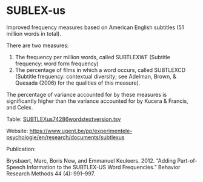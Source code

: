# SUBLEX-us

Improved frequency measures based on American English subtitles (51 million words in total).

There are two measures:

  1.  The frequency per million words, called SUBTLEXWF (Subtitle frequency: word form frequency)
  2.  The percentage of films in which a word occurs, called SUBTLEXCD (Subtitle frequency: contextual diversity; see Adelman, Brown, & Quesada (2006) for the qualities of this measure).

The percentage of variance accounted for by these measures is significantly higher than the variance accounted for by Kucera & Francis, and Celex.

Table: [SUBTLEXus74286wordstextversion.tsv](SUBTLEXus74286wordstextversion.tsv)

Website: <https://www.ugent.be/pp/experimentele-psychologie/en/research/documents/subtlexus>

Publication:

Brysbaert, Marc, Boris New, and Emmanuel Keuleers. 2012. “Adding Part-of-Speech Information to the SUBTLEX-US Word Frequencies.” Behavior Research Methods 44 (4): 991–997.
